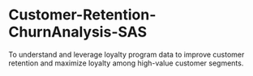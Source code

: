 # Customer-Retention-ChurnAnalysis-SAS
To understand and leverage loyalty program data to improve customer retention and maximize loyalty among high-value customer segments.

